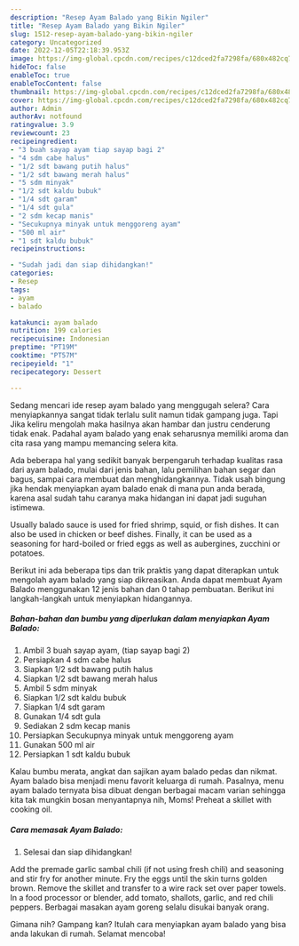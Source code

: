```yaml
---
description: "Resep Ayam Balado yang Bikin Ngiler"
title: "Resep Ayam Balado yang Bikin Ngiler"
slug: 1512-resep-ayam-balado-yang-bikin-ngiler
category: Uncategorized
date: 2022-12-05T22:18:39.953Z
image: https://img-global.cpcdn.com/recipes/c12dced2fa7298fa/680x482cq70/ayam-balado-foto-resep-utama.jpg
hideToc: false
enableToc: true
enableTocContent: false
thumbnail: https://img-global.cpcdn.com/recipes/c12dced2fa7298fa/680x482cq70/ayam-balado-foto-resep-utama.jpg
cover: https://img-global.cpcdn.com/recipes/c12dced2fa7298fa/680x482cq70/ayam-balado-foto-resep-utama.jpg
author: Admin
authorAv: notfound
ratingvalue: 3.9
reviewcount: 23
recipeingredient:
- "3 buah sayap ayam tiap sayap bagi 2"
- "4 sdm cabe halus"
- "1/2 sdt bawang putih halus"
- "1/2 sdt bawang merah halus"
- "5 sdm minyak"
- "1/2 sdt kaldu bubuk"
- "1/4 sdt garam"
- "1/4 sdt gula"
- "2 sdm kecap manis"
- "Secukupnya minyak untuk menggoreng ayam"
- "500 ml air"
- "1 sdt kaldu bubuk"
recipeinstructions:

- "Sudah jadi dan siap dihidangkan!"
categories:
- Resep
tags:
- ayam
- balado

katakunci: ayam balado 
nutrition: 199 calories
recipecuisine: Indonesian
preptime: "PT19M"
cooktime: "PT57M"
recipeyield: "1"
recipecategory: Dessert

---
```



Sedang mencari ide resep ayam balado yang menggugah selera? Cara menyiapkannya sangat tidak terlalu sulit namun tidak gampang juga. Tapi Jika keliru mengolah maka hasilnya akan hambar dan justru cenderung tidak enak. Padahal ayam balado yang enak seharusnya memiliki aroma dan cita rasa yang mampu memancing selera kita.


Ada beberapa hal yang sedikit banyak berpengaruh terhadap kualitas rasa dari ayam balado, mulai dari jenis bahan, lalu pemilihan bahan segar dan bagus, sampai cara membuat dan menghidangkannya. Tidak usah bingung jika hendak menyiapkan ayam balado enak di mana pun anda berada, karena asal sudah tahu caranya maka hidangan ini dapat jadi suguhan istimewa.

Usually balado sauce is used for fried shrimp, squid, or fish dishes. It can also be used in chicken or beef dishes. Finally, it can be used as a seasoning for hard-boiled or fried eggs as well as aubergines, zucchini or potatoes.


Berikut ini ada beberapa tips dan trik praktis yang dapat diterapkan untuk mengolah ayam balado yang siap dikreasikan. Anda dapat membuat Ayam Balado menggunakan 12 jenis bahan dan 0 tahap pembuatan. Berikut ini langkah-langkah untuk menyiapkan hidangannya.

<!--inarticleads1-->

##### Bahan-bahan dan bumbu yang diperlukan dalam menyiapkan Ayam Balado:

1. Ambil 3 buah sayap ayam, (tiap sayap bagi 2)
1. Persiapkan 4 sdm cabe halus
1. Siapkan 1/2 sdt bawang putih halus
1. Siapkan 1/2 sdt bawang merah halus
1. Ambil 5 sdm minyak
1. Siapkan 1/2 sdt kaldu bubuk
1. Siapkan 1/4 sdt garam
1. Gunakan 1/4 sdt gula
1. Sediakan 2 sdm kecap manis
1. Persiapkan Secukupnya minyak untuk menggoreng ayam
1. Gunakan 500 ml air
1. Persiapkan 1 sdt kaldu bubuk


Kalau bumbu merata, angkat dan sajikan ayam balado pedas dan nikmat. Ayam balado bisa menjadi menu favorit keluarga di rumah. Pasalnya, menu ayam balado ternyata bisa dibuat dengan berbagai macam varian sehingga kita tak mungkin bosan menyantapnya nih, Moms! Preheat a skillet with cooking oil. 

<!--inarticleads2-->

##### Cara memasak Ayam Balado:


1. Selesai dan siap dihidangkan!

Add the premade garlic sambal chili (if not using fresh chili) and seasoning and stir fry for another minute. Fry the eggs until the skin turns golden brown. Remove the skillet and transfer to a wire rack set over paper towels. In a food processor or blender, add tomato, shallots, garlic, and red chili peppers. Berbagai masakan ayam goreng selalu disukai banyak orang. 

Gimana nih? Gampang kan? Itulah cara menyiapkan ayam balado yang bisa anda lakukan di rumah. Selamat mencoba!
